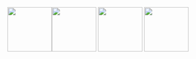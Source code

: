 
























<img src="https://user-images.githubusercontent.com/51853908/178378891-cd4a514b-b9bd-41f1-afba-e64d00a34705.png" width="100" height="100"><img src="https://user-images.githubusercontent.com/51853908/178378906-2adb436b-aa0e-4f0a-bba1-2e550d67c306.png" width="100" height="100">
<img src="https://user-images.githubusercontent.com/51853908/178379037-7925ae65-977c-4199-a1ac-e434a9627fe1.png" width="100" height="100">
<img src="https://user-images.githubusercontent.com/51853908/191521227-7037464d-025c-44a7-930e-0074febecb6e.png" width="100" height="100">
